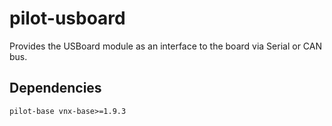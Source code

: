# pilot-usboard

Provides the USBoard module as an interface to the board via Serial or CAN bus.

## Dependencies

`pilot-base vnx-base>=1.9.3`
